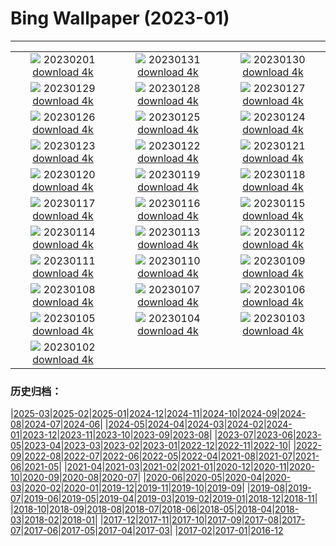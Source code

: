 # Bing Wallpaper (2023-01)
**************
| | | |
|:-:|:-:|:-:|
| ![](https://www.bing.com/th?id=OHR.TangleCreekFalls_JA-JP6469824642_1920x1080.jpg) 20230201 [download 4k](https://www.bing.com/th?id=OHR.TangleCreekFalls_JA-JP6469824642_UHD.jpg) | ![](https://www.bing.com/th?id=OHR.ZebraTrio_JA-JP6416622799_1920x1080.jpg) 20230131 [download 4k](https://www.bing.com/th?id=OHR.ZebraTrio_JA-JP6416622799_UHD.jpg) | ![](https://www.bing.com/th?id=OHR.IceSailingBalaton_JA-JP6368044010_1920x1080.jpg) 20230130 [download 4k](https://www.bing.com/th?id=OHR.IceSailingBalaton_JA-JP6368044010_UHD.jpg) |
| ![](https://www.bing.com/th?id=OHR.BlackbirdDay_JA-JP6288787593_1920x1080.jpg) 20230129 [download 4k](https://www.bing.com/th?id=OHR.BlackbirdDay_JA-JP6288787593_UHD.jpg) | ![](https://www.bing.com/th?id=OHR.BlueBahamas_JA-JP6230732203_1920x1080.jpg) 20230128 [download 4k](https://www.bing.com/th?id=OHR.BlueBahamas_JA-JP6230732203_UHD.jpg) | ![](https://www.bing.com/th?id=OHR.RedMangrove_JA-JP6180973843_1920x1080.jpg) 20230127 [download 4k](https://www.bing.com/th?id=OHR.RedMangrove_JA-JP6180973843_UHD.jpg) |
| ![](https://www.bing.com/th?id=OHR.HighArchChina_JA-JP6689436859_1920x1080.jpg) 20230126 [download 4k](https://www.bing.com/th?id=OHR.HighArchChina_JA-JP6689436859_UHD.jpg) | ![](https://www.bing.com/th?id=OHR.BirksofAberfeldy_JA-JP6623744138_1920x1080.jpg) 20230125 [download 4k](https://www.bing.com/th?id=OHR.BirksofAberfeldy_JA-JP6623744138_UHD.jpg) | ![](https://www.bing.com/th?id=OHR.ColleSantaLucia_JA-JP6561397295_1920x1080.jpg) 20230124 [download 4k](https://www.bing.com/th?id=OHR.ColleSantaLucia_JA-JP6561397295_UHD.jpg) |
| ![](https://www.bing.com/th?id=OHR.SunriseMoai_JA-JP6509155183_1920x1080.jpg) 20230123 [download 4k](https://www.bing.com/th?id=OHR.SunriseMoai_JA-JP6509155183_UHD.jpg) | ![](https://www.bing.com/th?id=OHR.YearRabbit_JA-JP6460790006_1920x1080.jpg) 20230122 [download 4k](https://www.bing.com/th?id=OHR.YearRabbit_JA-JP6460790006_UHD.jpg) | ![](https://www.bing.com/th?id=OHR.HuggingKanga_JA-JP6402339579_1920x1080.jpg) 20230121 [download 4k](https://www.bing.com/th?id=OHR.HuggingKanga_JA-JP6402339579_UHD.jpg) |
| ![](https://www.bing.com/th?id=OHR.Daikan2023_JA-JP6315927343_1920x1080.jpg) 20230120 [download 4k](https://www.bing.com/th?id=OHR.Daikan2023_JA-JP6315927343_UHD.jpg) | ![](https://www.bing.com/th?id=OHR.SFFParkCity_JA-JP6230793780_1920x1080.jpg) 20230119 [download 4k](https://www.bing.com/th?id=OHR.SFFParkCity_JA-JP6230793780_UHD.jpg) | ![](https://www.bing.com/th?id=OHR.WhiteSands_JA-JP6168922639_1920x1080.jpg) 20230118 [download 4k](https://www.bing.com/th?id=OHR.WhiteSands_JA-JP6168922639_UHD.jpg) |
| ![](https://www.bing.com/th?id=OHR.SessileOaks_JA-JP8576874053_1920x1080.jpg) 20230117 [download 4k](https://www.bing.com/th?id=OHR.SessileOaks_JA-JP8576874053_UHD.jpg) | ![](https://www.bing.com/th?id=OHR.FrozenBubblesAlberta_JA-JP6003853468_1920x1080.jpg) 20230116 [download 4k](https://www.bing.com/th?id=OHR.FrozenBubblesAlberta_JA-JP6003853468_UHD.jpg) | ![](https://www.bing.com/th?id=OHR.Turku_JA-JP5943098075_1920x1080.jpg) 20230115 [download 4k](https://www.bing.com/th?id=OHR.Turku_JA-JP5943098075_UHD.jpg) |
| ![](https://www.bing.com/th?id=OHR.DonkeyFeast_JA-JP1957899183_1920x1080.jpg) 20230114 [download 4k](https://www.bing.com/th?id=OHR.DonkeyFeast_JA-JP1957899183_UHD.jpg) | ![](https://www.bing.com/th?id=OHR.Pneumatocysts_JA-JP5507470502_1920x1080.jpg) 20230113 [download 4k](https://www.bing.com/th?id=OHR.Pneumatocysts_JA-JP5507470502_UHD.jpg) | ![](https://www.bing.com/th?id=OHR.RumeliHisari_JA-JP1470012953_1920x1080.jpg) 20230112 [download 4k](https://www.bing.com/th?id=OHR.RumeliHisari_JA-JP1470012953_UHD.jpg) |
| ![](https://www.bing.com/th?id=OHR.Umschreibung_JA-JP1758992823_1920x1080.jpg) 20230111 [download 4k](https://www.bing.com/th?id=OHR.Umschreibung_JA-JP1758992823_UHD.jpg) | ![](https://www.bing.com/th?id=OHR.HummockIce_JA-JP0176367328_1920x1080.jpg) 20230110 [download 4k](https://www.bing.com/th?id=OHR.HummockIce_JA-JP0176367328_UHD.jpg) | ![](https://www.bing.com/th?id=OHR.BisonWindCave_JA-JP1674210211_1920x1080.jpg) 20230109 [download 4k](https://www.bing.com/th?id=OHR.BisonWindCave_JA-JP1674210211_UHD.jpg) |
| ![](https://www.bing.com/th?id=OHR.Breckenridge_JA-JP9779581572_1920x1080.jpg) 20230108 [download 4k](https://www.bing.com/th?id=OHR.Breckenridge_JA-JP9779581572_UHD.jpg) | ![](https://www.bing.com/th?id=OHR.Mohair_JA-JP9567347194_1920x1080.jpg) 20230107 [download 4k](https://www.bing.com/th?id=OHR.Mohair_JA-JP9567347194_UHD.jpg) | ![](https://www.bing.com/th?id=OHR.BlackFell_JA-JP9311310014_1920x1080.jpg) 20230106 [download 4k](https://www.bing.com/th?id=OHR.BlackFell_JA-JP9311310014_UHD.jpg) |
| ![](https://www.bing.com/th?id=OHR.HIISSF_JA-JP9146225324_1920x1080.jpg) 20230105 [download 4k](https://www.bing.com/th?id=OHR.HIISSF_JA-JP9146225324_UHD.jpg) | ![](https://www.bing.com/th?id=OHR.Perihelion_JA-JP8953731752_1920x1080.jpg) 20230104 [download 4k](https://www.bing.com/th?id=OHR.Perihelion_JA-JP8953731752_UHD.jpg) | ![](https://www.bing.com/th?id=OHR.HohenzollernBurg_JA-JP3835467583_1920x1080.jpg) 20230103 [download 4k](https://www.bing.com/th?id=OHR.HohenzollernBurg_JA-JP3835467583_UHD.jpg) |
| ![](https://www.bing.com/th?id=OHR.NorwayNYD_JA-JP8138531411_1920x1080.jpg) 20230102 [download 4k](https://www.bing.com/th?id=OHR.NorwayNYD_JA-JP8138531411_UHD.jpg) |  |  |

### 历史归档：

|[2025-03](/../2025-03/2025-03.md)|[2025-02](/../2025-02/2025-02.md)|[2025-01](/../2025-01/2025-01.md)|[2024-12](/../2024-12/2024-12.md)|[2024-11](/../2024-11/2024-11.md)|[2024-10](/../2024-10/2024-10.md)|[2024-09](/../2024-09/2024-09.md)|[2024-08](/../2024-08/2024-08.md)|[2024-07](/../2024-07/2024-07.md)|[2024-06](/../2024-06/2024-06.md)|
|[2024-05](/../2024-05/2024-05.md)|[2024-04](/../2024-04/2024-04.md)|[2024-03](/../2024-03/2024-03.md)|[2024-02](/../2024-02/2024-02.md)|[2024-01](/../2024-01/2024-01.md)|[2023-12](/../2023-12/2023-12.md)|[2023-11](/../2023-11/2023-11.md)|[2023-10](/../2023-10/2023-10.md)|[2023-09](/../2023-09/2023-09.md)|[2023-08](/../2023-08/2023-08.md)|
|[2023-07](/../2023-07/2023-07.md)|[2023-06](/../2023-06/2023-06.md)|[2023-05](/../2023-05/2023-05.md)|[2023-04](/../2023-04/2023-04.md)|[2023-03](/../2023-03/2023-03.md)|[2023-02](/../2023-02/2023-02.md)|[2023-01](/2023-01.md)|[2022-12](/../2022-12/2022-12.md)|[2022-11](/../2022-11/2022-11.md)|[2022-10](/../2022-10/2022-10.md)|
|[2022-09](/../2022-09/2022-09.md)|[2022-08](/../2022-08/2022-08.md)|[2022-07](/../2022-07/2022-07.md)|[2022-06](/../2022-06/2022-06.md)|[2022-05](/../2022-05/2022-05.md)|[2022-04](/../2022-04/2022-04.md)|[2021-08](/../2021-08/2021-08.md)|[2021-07](/../2021-07/2021-07.md)|[2021-06](/../2021-06/2021-06.md)|[2021-05](/../2021-05/2021-05.md)|
|[2021-04](/../2021-04/2021-04.md)|[2021-03](/../2021-03/2021-03.md)|[2021-02](/../2021-02/2021-02.md)|[2021-01](/../2021-01/2021-01.md)|[2020-12](/../2020-12/2020-12.md)|[2020-11](/../2020-11/2020-11.md)|[2020-10](/../2020-10/2020-10.md)|[2020-09](/../2020-09/2020-09.md)|[2020-08](/../2020-08/2020-08.md)|[2020-07](/../2020-07/2020-07.md)|
|[2020-06](/../2020-06/2020-06.md)|[2020-05](/../2020-05/2020-05.md)|[2020-04](/../2020-04/2020-04.md)|[2020-03](/../2020-03/2020-03.md)|[2020-02](/../2020-02/2020-02.md)|[2020-01](/../2020-01/2020-01.md)|[2019-12](/../2019-12/2019-12.md)|[2019-11](/../2019-11/2019-11.md)|[2019-10](/../2019-10/2019-10.md)|[2019-09](/../2019-09/2019-09.md)|
|[2019-08](/../2019-08/2019-08.md)|[2019-07](/../2019-07/2019-07.md)|[2019-06](/../2019-06/2019-06.md)|[2019-05](/../2019-05/2019-05.md)|[2019-04](/../2019-04/2019-04.md)|[2019-03](/../2019-03/2019-03.md)|[2019-02](/../2019-02/2019-02.md)|[2019-01](/../2019-01/2019-01.md)|[2018-12](/../2018-12/2018-12.md)|[2018-11](/../2018-11/2018-11.md)|
|[2018-10](/../2018-10/2018-10.md)|[2018-09](/../2018-09/2018-09.md)|[2018-08](/../2018-08/2018-08.md)|[2018-07](/../2018-07/2018-07.md)|[2018-06](/../2018-06/2018-06.md)|[2018-05](/../2018-05/2018-05.md)|[2018-04](/../2018-04/2018-04.md)|[2018-03](/../2018-03/2018-03.md)|[2018-02](/../2018-02/2018-02.md)|[2018-01](/../2018-01/2018-01.md)|
|[2017-12](/../2017-12/2017-12.md)|[2017-11](/../2017-11/2017-11.md)|[2017-10](/../2017-10/2017-10.md)|[2017-09](/../2017-09/2017-09.md)|[2017-08](/../2017-08/2017-08.md)|[2017-07](/../2017-07/2017-07.md)|[2017-06](/../2017-06/2017-06.md)|[2017-05](/../2017-05/2017-05.md)|[2017-04](/../2017-04/2017-04.md)|[2017-03](/../2017-03/2017-03.md)|
|[2017-02](/../2017-02/2017-02.md)|[2017-01](/../2017-01/2017-01.md)|[2016-12](/../2016-12/2016-12.md)